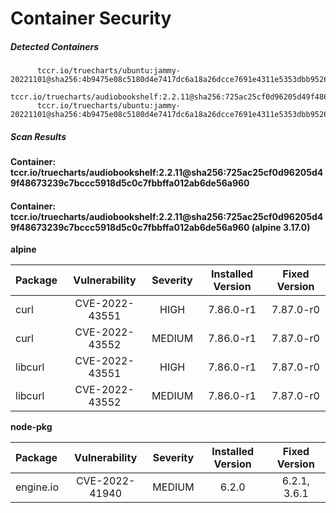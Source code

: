 # Container Security

##### Detected Containers

          tccr.io/truecharts/ubuntu:jammy-20221101@sha256:4b9475e08c5180d4e7417dc6a18a26dcce7691e4311e5353dbb952645c5ff43f
          tccr.io/truecharts/audiobookshelf:2.2.11@sha256:725ac25cf0d96205d49f48673239c7bccc5918d5c0c7fbbffa012ab6de56a960
          tccr.io/truecharts/ubuntu:jammy-20221101@sha256:4b9475e08c5180d4e7417dc6a18a26dcce7691e4311e5353dbb952645c5ff43f

##### Scan Results

**Container: tccr.io/truecharts/audiobookshelf:2.2.11@sha256:725ac25cf0d96205d49f48673239c7bccc5918d5c0c7fbbffa012ab6de56a960**

#### Container: tccr.io/truecharts/audiobookshelf:2.2.11@sha256:725ac25cf0d96205d49f48673239c7bccc5918d5c0c7fbbffa012ab6de56a960 (alpine 3.17.0)
    

**alpine**

      
| Package         |    Vulnerability   |   Severity  |  Installed Version | Fixed Version |
|:----------------|:------------------:|:-----------:|:------------------:|:-------------:|
| curl         |    CVE-2022-43551   |   HIGH  |  7.86.0-r1 | 7.87.0-r0 |
| curl         |    CVE-2022-43552   |   MEDIUM  |  7.86.0-r1 | 7.87.0-r0 |
| libcurl         |    CVE-2022-43551   |   HIGH  |  7.86.0-r1 | 7.87.0-r0 |
| libcurl         |    CVE-2022-43552   |   MEDIUM  |  7.86.0-r1 | 7.87.0-r0 |

**node-pkg**

      
| Package         |    Vulnerability   |   Severity  |  Installed Version | Fixed Version |
|:----------------|:------------------:|:-----------:|:------------------:|:-------------:|
| engine.io         |    CVE-2022-41940   |   MEDIUM  |  6.2.0 | 6.2.1, 3.6.1 |

